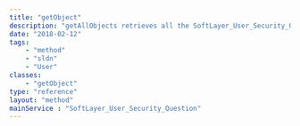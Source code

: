 ```yaml
---
title: "getObject"
description: "getAllObjects retrieves all the SoftLayer_User_Security_Question objects where it is set to be viewable. "
date: "2018-02-12"
tags:
    - "method"
    - "sldn"
    - "User"
classes:
    - "getObject"
type: "reference"
layout: "method"
mainService : "SoftLayer_User_Security_Question"
---
```


